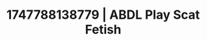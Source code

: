 ---
categories:
- Midnight fantasy
- Erotic audiobooks
- Audio stimulation
- Artistic control
- Delirious pleasure
image: /assets/images/1747788138779.jpg
layout: post
seo:
  description: Featured content with sensual Scat Fetish, ABDL Play. HD images available.
  keywords: Scat Fetish, ABDL Play
  og_image: /assets/images/1747788138779.jpg
  schema_type: VisualArtwork
tags:
- ABDL Play
- Scat Fetish
- '#1747788138779'
title: 1747788138779 | ABDL Play Scat Fetish
---